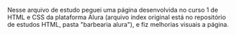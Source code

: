 Nesse arquivo de estudo peguei uma página desenvolvida no curso 1 de HTML e CSS da plataforma Alura (arquivo index original está no repositório de estudos HTML, pasta "barbearia alura"), e fiz melhorias visuais a página.
